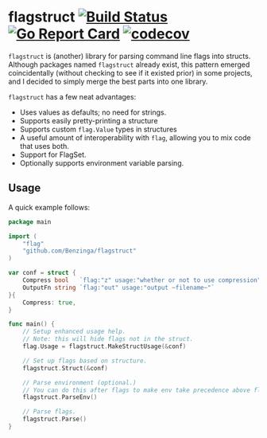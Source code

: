# flagstruct [![Build Status](https://travis-ci.org/Benzinga/flagstruct.svg?branch=master)](https://travis-ci.org/Benzinga/flagstruct) [![Go Report Card](https://goreportcard.com/badge/github.com/Benzinga/flagstruct)](https://goreportcard.com/report/github.com/Benzinga/flagstruct) [![codecov](https://codecov.io/gh/Benzinga/flagstruct/branch/master/graph/badge.svg)](https://codecov.io/gh/Benzinga/flagstruct)
`flagstruct` is (another) library for parsing command line flags into structs.
Although packages named `flagstruct` already exist, this pattern emerged
coincidentally (without checking to see if it existed prior) in some projects,
and I decided to simply merge the best parts into one library.

`flagstruct` has a few neat advantages:

  - Uses values as defaults; no need for strings.
  - Supports easily pretty-printing a structure
  - Supports custom `flag.Value` types in structures
  - A useful amount of interoperability with `flag`, allowing you to mix code
    that uses both.
  - Support for FlagSet.
  - Optionally supports environment variable parsing.

## Usage
A quick example follows:

```go
package main

import (
    "flag"
    "github.com/Benzinga/flagstruct"
)

var conf = struct {
    Compress bool   `flag:"z" usage:"whether or not to use compression" env:"COMPRESS"`
    OutputFn string `flag:"out" usage:"output ~filename~"`
}{
    Compress: true,
}

func main() {
    // Setup enhanced usage help.
    // Note: this will hide flags not in the struct.
    flag.Usage = flagstruct.MakeStructUsage(&conf)

    // Set up flags based on structure.
	flagstruct.Struct(&conf)

    // Parse environment (optional.)
    // You can do this after flags to make env take precedence above flags.
	flagstruct.ParseEnv()

    // Parse flags.
	flagstruct.Parse()
}
```
